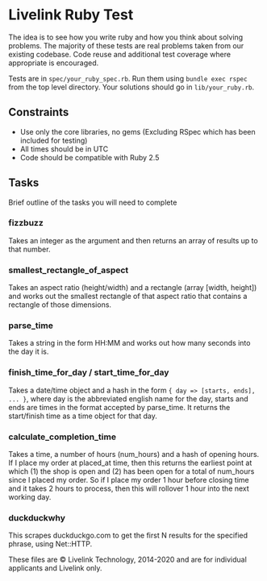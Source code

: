 # Livelink Ruby Test

The idea is to see how you write ruby and how you think about solving problems. The majority of these tests are real problems taken from our existing codebase. Code reuse and additional test coverage where appropriate is encouraged.

Tests are in `spec/your_ruby_spec.rb`. Run them using `bundle exec rspec` from the top level directory.
Your solutions should go in `lib/your_ruby.rb`.

## Constraints
- Use only the core libraries, no gems (Excluding RSpec which has been included for testing)
- All times should be in UTC
- Code should be compatible with Ruby 2.5


## Tasks
Brief outline of the tasks you will need to complete

### fizzbuzz
Takes an integer as the argument and then returns an array of results up to that number.

### smallest_rectangle_of_aspect
Takes an aspect ratio (height/width) and a rectangle (array [width, height]) and works out the smallest rectangle of that aspect ratio that contains a rectangle of those dimensions.

### parse_time
Takes a string in the form HH:MM and works out how many seconds into the day it is.

### finish_time_for_day / start_time_for_day
Takes a date/time object and a hash in the form `{ day => [starts, ends], ... }`, where day is the abbreviated english name for the day, starts and ends are times in the format accepted by parse_time. It returns the start/finish time as a time object for that day.

### calculate_completion_time
Takes a time, a number of hours (num_hours) and a hash of opening hours. If I place my order at placed_at time, then this returns the earliest point at which (1) the shop is open and (2) has been open for a total of num_hours since I placed my order. So if I place my order 1 hour before closing time and it takes 2 hours to process, then this will rollover 1 hour into the next working day.

### duckduckwhy
This scrapes duckduckgo.com to get the first N results for the specified phrase, using Net::HTTP.


These files are © Livelink Technology, 2014-2020 and are for individual applicants and Livelink only.
